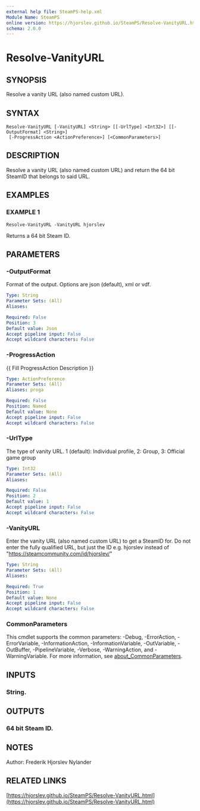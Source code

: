```yaml
---
external help file: SteamPS-help.xml
Module Name: SteamPS
online version: https://hjorslev.github.io/SteamPS/Resolve-VanityURL.html
schema: 2.0.0
---
```


# Resolve-VanityURL

## SYNOPSIS
Resolve a vanity URL (also named custom URL).

## SYNTAX

```
Resolve-VanityURL [-VanityURL] <String> [[-UrlType] <Int32>] [[-OutputFormat] <String>]
 [-ProgressAction <ActionPreference>] [<CommonParameters>]
```

## DESCRIPTION
Resolve a vanity URL (also named custom URL) and return the 64 bit SteamID
that belongs to said URL.

## EXAMPLES

### EXAMPLE 1
```
Resolve-VanityURL -VanityURL hjorslev
```

Returns a 64 bit Steam ID.

## PARAMETERS

### -OutputFormat
Format of the output.
Options are json (default), xml or vdf.

```yaml
Type: String
Parameter Sets: (All)
Aliases:

Required: False
Position: 3
Default value: Json
Accept pipeline input: False
Accept wildcard characters: False
```

### -ProgressAction
{{ Fill ProgressAction Description }}

```yaml
Type: ActionPreference
Parameter Sets: (All)
Aliases: proga

Required: False
Position: Named
Default value: None
Accept pipeline input: False
Accept wildcard characters: False
```

### -UrlType
The type of vanity URL.
1 (default): Individual profile, 2: Group, 3: Official game group

```yaml
Type: Int32
Parameter Sets: (All)
Aliases:

Required: False
Position: 2
Default value: 1
Accept pipeline input: False
Accept wildcard characters: False
```

### -VanityURL
Enter the vanity URL (also named custom URL) to get a SteamID for.
Do not enter
the fully qualified URL, but just the ID e.g.
hjorslev instead of
"https://steamcommunity.com/id/hjorslev/"

```yaml
Type: String
Parameter Sets: (All)
Aliases:

Required: True
Position: 1
Default value: None
Accept pipeline input: False
Accept wildcard characters: False
```

### CommonParameters
This cmdlet supports the common parameters: -Debug, -ErrorAction, -ErrorVariable, -InformationAction, -InformationVariable, -OutVariable, -OutBuffer, -PipelineVariable, -Verbose, -WarningAction, and -WarningVariable. For more information, see [about_CommonParameters](http://go.microsoft.com/fwlink/?LinkID=113216).

## INPUTS

### String.
## OUTPUTS

### 64 bit Steam ID.
## NOTES
Author: Frederik Hjorslev Nylander

## RELATED LINKS

[https://hjorslev.github.io/SteamPS/Resolve-VanityURL.html](https://hjorslev.github.io/SteamPS/Resolve-VanityURL.html)

